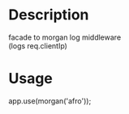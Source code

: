 # Description

facade to morgan log middleware  
(logs req.clientIp)

# Usage

app.use(morgan('afro'));

